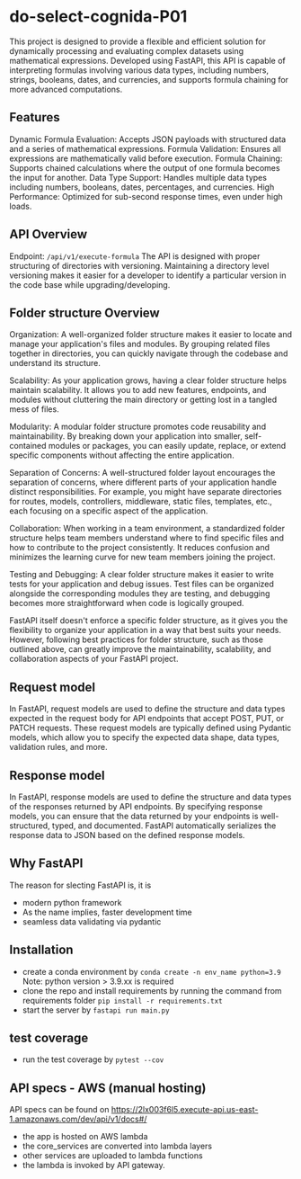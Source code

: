 # do-select-cognida-P01

This project is designed to provide a flexible and efficient solution for dynamically processing and evaluating complex datasets using mathematical expressions. Developed using FastAPI, this API is capable of interpreting formulas involving various data types, including numbers, strings, booleans, dates, and currencies, and supports formula chaining for more advanced computations.

## Features

Dynamic Formula Evaluation: Accepts JSON payloads with structured data and a series of mathematical expressions.
Formula Validation: Ensures all expressions are mathematically valid before execution.
Formula Chaining: Supports chained calculations where the output of one formula becomes the input for another.
Data Type Support: Handles multiple data types including numbers, booleans, dates, percentages, and currencies.
High Performance: Optimized for sub-second response times, even under high loads.

## API Overview

Endpoint: `/api/v1/execute-formula`
The API is designed with proper structuring of directories with versioning.
Maintaining a directory level versioning makes it easier for a developer to identify a particular version in the code base while upgrading/developing.

## Folder structure Overview

Organization: A well-organized folder structure makes it easier to locate and manage your application's files and modules. By grouping related files together in directories, you can quickly navigate through the codebase and understand its structure.

Scalability: As your application grows, having a clear folder structure helps maintain scalability. It allows you to add new features, endpoints, and modules without cluttering the main directory or getting lost in a tangled mess of files.

Modularity: A modular folder structure promotes code reusability and maintainability. By breaking down your application into smaller, self-contained modules or packages, you can easily update, replace, or extend specific components without affecting the entire application.

Separation of Concerns: A well-structured folder layout encourages the separation of concerns, where different parts of your application handle distinct responsibilities. For example, you might have separate directories for routes, models, controllers, middleware, static files, templates, etc., each focusing on a specific aspect of the application.

Collaboration: When working in a team environment, a standardized folder structure helps team members understand where to find specific files and how to contribute to the project consistently. It reduces confusion and minimizes the learning curve for new team members joining the project.

Testing and Debugging: A clear folder structure makes it easier to write tests for your application and debug issues. Test files can be organized alongside the corresponding modules they are testing, and debugging becomes more straightforward when code is logically grouped.

FastAPI itself doesn't enforce a specific folder structure, as it gives you the flexibility to organize your application in a way that best suits your needs. However, following best practices for folder structure, such as those outlined above, can greatly improve the maintainability, scalability, and collaboration aspects of your FastAPI project.

## Request model

In FastAPI, request models are used to define the structure and data types expected in the request body for API endpoints that accept POST, PUT, or PATCH requests. These request models are typically defined using Pydantic models, which allow you to specify the expected data shape, data types, validation rules, and more.

## Response model

In FastAPI, response models are used to define the structure and data types of the responses returned by API endpoints. By specifying response models, you can ensure that the data returned by your endpoints is well-structured, typed, and documented. FastAPI automatically serializes the response data to JSON based on the defined response models.

## Why FastAPI

The reason for slecting FastAPI is, it is

- modern python framework
- As the name implies, faster development time
- seamless data validating via pydantic

## Installation

- create a conda environment by
  `conda create -n env_name python=3.9`
  Note: python version > 3.9.xx is required
- clone the repo and install requirements by running the command from requirements folder
  `pip install -r requirements.txt`
- start the server by
  `fastapi run main.py`

## test coverage

- run the test coverage by
  `pytest --cov`

## API specs - AWS (manual hosting)

API specs can be found on
https://2lx003f6l5.execute-api.us-east-1.amazonaws.com/dev/api/v1/docs#/

- the app is hosted on AWS lambda
- the core_services are converted into lambda layers
- other services are uploaded to lambda functions
- the lambda is invoked by API gateway.
